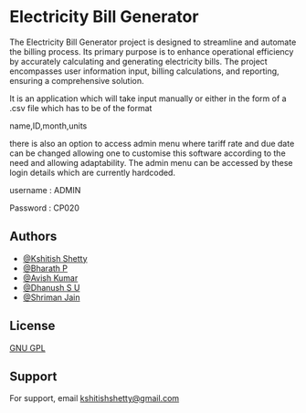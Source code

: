 
# Electricity Bill Generator

The Electricity Bill Generator project is designed to streamline and automate the billing process. Its primary purpose is to enhance operational efficiency by accurately calculating and generating electricity bills. The project encompasses user information input, billing calculations, and reporting, ensuring a comprehensive solution.

It is an application which will take input manually or either in the form of a .csv file which has to be of the format

name,ID,month,units

there is also an option to access admin menu where tariff rate and due date can be changed allowing one to customise this software according to the need and allowing adaptability.
The admin menu can be accessed by these login details which are currently hardcoded.

username : ADMIN

Password : CP020

## Authors

- [@Kshitish Shetty](https://www.github.com/kshitish-shetty)
- [@Bharath P](https://www.github.com/bharathpofficial)
- [@Avish Kumar](https://www.github.com/AK0728)
- [@Dhanush S U](https://www.github.com/dhanush182003)
- [@Shriman Jain](https://www.github.com/Shriman-Jain)

## License

[GNU GPL ](https://www.gnu.org/licenses/)


## Support

For support, email kshitishshetty@gmail.com

